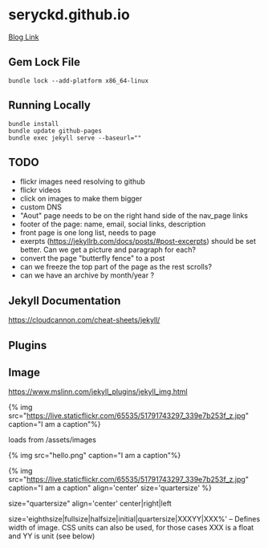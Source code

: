 # seryckd.github.io

[Blog Link](https://seryckd.github.io)

## Gem Lock File

```
bundle lock --add-platform x86_64-linux
```

## Running Locally

```
bundle install
bundle update github-pages
bundle exec jekyll serve --baseurl=""
```

## TODO

- flickr images need resolving to github
- flickr videos
- click on images to make them bigger
- custom DNS
- "Aout" page needs to be on the right hand side of the nav_page links
- footer of the page: name, email, social links, description
- front page is one long list, needs to page
- exerpts (https://jekyllrb.com/docs/posts/#post-excerpts) should be set better.  Can we get a picture and paragraph for each?
- convert the page "butterfly fence" to a post
- can we freeze the top part of the page as the rest scrolls?
- can we have an archive by month/year ?

## Jekyll Documentation

https://cloudcannon.com/cheat-sheets/jekyll/

## Plugins

## Image

https://www.mslinn.com/jekyll_plugins/jekyll_img.html

{% img src="https://live.staticflickr.com/65535/51791743297_339e7b253f_z.jpg" caption="I am a caption"%}

loads from /assets/images

{% img src="hello.png" caption="I am a caption"%}


{% img src="https://live.staticflickr.com/65535/51791743297_339e7b253f_z.jpg" caption="I am a caption" align='center' size='quartersize' %}

size="quartersize"
align='center' center|right|left

size='eighthsize|fullsize|halfsize|initial|quartersize|XXXYY|XXX%' – Defines width of image.
CSS units can also be used, for those cases XXX is a float and YY is unit (see below)


